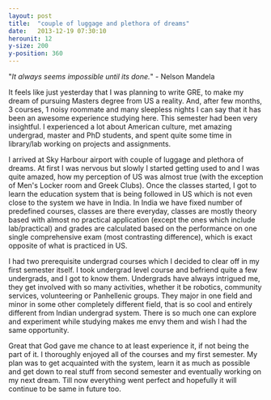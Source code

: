```yaml
---
layout: post
title:  "couple of luggage and plethora of dreams"
date:   2013-12-19 07:30:10
herounit: 12
y-size: 200
y-position: 360
---
```


"<i>It always seems impossible until its done.</i>" - Nelson Mandela

It feels like just yesterday that I was planning to write GRE, to make my dream of pursuing Masters degree from US a reality. And, after few months, 3 courses, 1 noisy roommate and many sleepless nights I can say that it has been an awesome experience studying here. This semester had been very insightful. I experienced a lot about American culture, met amazing undergrad, master and PhD students, and spent quite some time in library/lab working on projects and assignments.

I arrived at Sky Harbour airport with couple of luggage and plethora of dreams. At first I was nervous but slowly I started getting used to and I was quite amazed, how my perception of US was almost true (with the exception of Men's Locker room and Greek Clubs). Once the classes started, I got to learn the education system that is being followed in US which is not even close to the system we have in India. In India we have fixed number of predefined courses, classes are there everyday, classes are mostly theory based with almost no practical application (except the ones which include lab/practical) and grades are calculated based on the performance on one single comprehensive exam (most contrasting difference), which is exact opposite of what is practiced in US.

I had two prerequisite undergrad courses which I decided to clear off in my first semester itself. I took undergrad level course and befriend quite a few undergrads, and I got to know them. Undergrads have always intrigued me, they get involved with so many activities, whether it be robotics, community services, volunteering or Panhellenic groups. They major in one field and minor in some other completely different field, that is so cool and entirely different from Indian undergrad system. There is so much one can explore and experiment while studying makes me envy them and wish I had the same opportunity.

Great that God gave me chance to at least experience it, if not being the part of it. I thoroughly enjoyed all of the courses and my first semester. My plan was to get acquainted with the system, learn it as much as possible and get down to real stuff from second semester and eventually working on my next dream. Till now everything went perfect and hopefully it will continue to be same in future too.